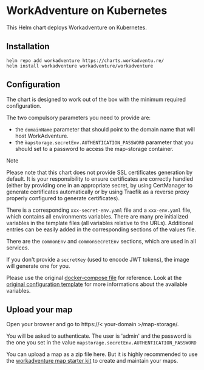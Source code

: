 # WorkAdventure on Kubernetes

This Helm chart deploys Workadventure on Kubernetes.

## Installation

    helm repo add workadventure https://charts.workadventu.re/
    helm install workadventure workadventure/workadventure

## Configuration

The chart is designed to work out of the box with the minimum required configuration.

The two compulsory parameters you need to provide are:
- the `domainName` parameter that should point to the domain name that will host WorkAdventure.
- the `m̀apstorage.secretEnv.AUTHENTICATION_PASSWORD` parameter that you should set to a password to access the map-storage container.

> [!NOTE]
> Please note that this chart does not provide SSL certificates generation by default.
> It is your responsibility to ensure certificates are correctly handled (either by providing
> one in an appropriate secret, by using CertManager to generate certificates automatically
> or by using Traefik as a reverse proxy properly configured to generate certificates).

There is a corresponding `xxx-secret-env.yaml` file and a `xxx-env.yaml` file, which contains 
all environments variables. There are many pre initialized variables in the template files
(all variables relative to the URLs). Additional entries can be easily added in the corresponding 
sections of the values file.

There are the `commonEnv` and `commonSecretEnv` sections, which are used in all services.

If you don't provide a `secretKey` (used to encode JWT tokens), the image will generate one for you.

Please use the original [docker-compose file](../docker/docker-compose.prod.yaml) for reference. Look at the [original configuration template](../docker/.env.prod.template) for more informations about the available variables.

## Upload your map

Open your browser and go to https://< your-domain >/map-storage/.

You will be asked to authenticate. The user is 'admin' and the password is the one you set in the value `mapstorage.secretEnv.AUTHENTICATION_PASSWORD`

You can upload a map as a zip file here. But it is highly recommended to use the [workadventure map starter kit](https://docs.workadventu.re/map-building/tiled-editor/) to create and maintain your maps.
